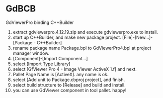 GdBCB
=====

GdViewerPro binding C++Builder

1. extract gdviewerpro.4.12.19.zip and execute gdviewerpro.exe to install.
2. start up C++Builder, and make new package project. [File]-[New...]-[Package - C++Builder]
3. rename package name Package.bpl to GdViewerPro4.bpl at project manager window.
4. [Component]-[Import Component...]
5. select [Import Type Library]
6. select [GfViewer Pro 4 - Image Viewer ActiveX 1.f] and next.
7. Pallet Page Name is [ActiveX]. any name is ok.
8. select [Add unit to Package.cbproj project], and finish.
9. select build structure to [Release] and build and install.
10. you can use GdViewer component in tool pallet. happy!
